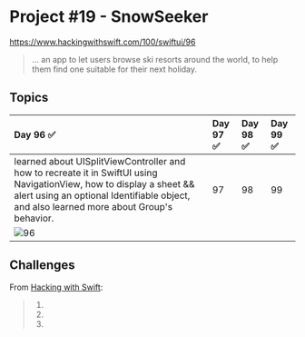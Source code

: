 # Project #19 - SnowSeeker

https://www.hackingwithswift.com/100/swiftui/96

> ...  an app to let users browse ski resorts around the world, to help them find one suitable for their next holiday.

## Topics

| Day 96 :white_check_mark: | Day 97 :white_check_mark: | Day 98 :white_check_mark: | Day 99 :white_check_mark: | 
|:--|:--|:--|:--|
| learned about UISplitViewController and how to recreate it in SwiftUI using NavigationView, how to display a sheet && alert using an optional Identifiable object, and also learned more about Group's behavior. | 97 | 98 | 99 |
| ![96](/Data/D96.png) |  |  |  | 


## Challenges

From [Hacking with Swift]():
>1. 
>2. 
>3. 
